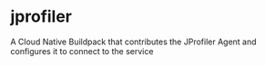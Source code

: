# jprofiler
A Cloud Native Buildpack that contributes the JProfiler Agent and configures it to connect to the service
